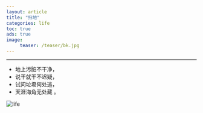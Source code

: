 ```yaml
---
layout: article
title: "扫地"
categories: life
toc: true
ads: true
image:
     teaser: /teaser/bk.jpg
---
```


---

* 地上污脏不干净，
* 说干就干不迟疑，
* 试问垃圾何处逃，
* 天涯海角无处藏 。




![life](/images/chinese/0123_6.jpg)